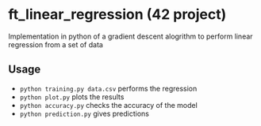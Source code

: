 # ft_linear_regression (42 project)

Implementation in python of a gradient descent alogrithm to perform linear regression from a set of data

## Usage

- `python training.py data.csv` performs the regression
- `python plot.py` plots the results
- `python accuracy.py` checks the accuracy of the model
- `python prediction.py` gives predictions
